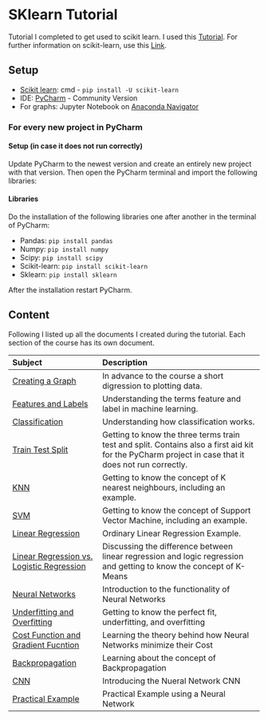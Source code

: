 # SKlearn Tutorial
 Tutorial I completed to get used to scikit learn. I used this [Tutorial](https://www.youtube.com/watch?v=pqNCD_5r0IU). For further information on scikit-learn, use this [Link](https://scikit-learn.org/stable/).
 
 ## Setup
- [Scikit learn](https://scikit-learn.org/stable/install.html): cmd - `pip install -U scikit-learn`
- IDE: [PyCharm](https://www.jetbrains.com/de-de/pycharm/download/#section=windows) - Community Version
- For graphs: Jupyter Notebook on [Anaconda Navigator](https://docs.anaconda.com/anaconda/navigator/install/)

### For every new project in PyCharm
#### Setup (in case it does not run correctly)
Update PyCharm to the newest version and create an entirely new project with that version. Then open the PyCharm terminal and import the following libraries:

#### Libraries
Do the installation of the following libraries one after another in the terminal of PyCharm:
- Pandas: `pip install pandas`
- Numpy: `pip install numpy`
- Scipy: `pip install scipy`
- Scikit-learn: `pip install scikit-learn`
- Sklearn: `pip install sklearn`

After the installation restart PyCharm.

## Content
Following I listed up all the documents I created during the tutorial. Each section of the course has its own document.

| Subject | Description |
| :------ | :------ |
| [Creating a Graph](Docs/Graph.md) | In advance to the course a short digression to plotting data. |
| [Features and Labels](Docs/FeaturesLabels.md) | Understanding the terms feature and label in machine learning. |
| [Classification](Docs/Classification.md) | Understanding how classification works. |
| [Train Test Split](Docs/TrainTestSplit.md) | Getting to know the three terms train test and split. Contains also a first aid kit for the PyCharm project in case that it does not run correctly. |
| [KNN](Docs/KNN.md) | Getting to know the concept of K nearest neighbours, including an example. |
| [SVM](Docs/SVM.md) | Getting to know the concept of Support Vector Machine, including an example. |
| [Linear Regression](Docs/Linear_regression.md) | Ordinary Linear Regression Example. |
| [Linear Regression vs. Logistic Regression](Docs/lin_vs_log.md) | Discussing the difference between linear regression and logic regression and getting to know the concept of K-Means |
| [Neural Networks](Docs/Neural_Networks.md) | Introduction to the functionality of Neural Networks |
| [Underfitting and Overfitting](https://github.com/dastal/Tutorials/blob/main/SKlearn_Tutorial/Docs/Underfitting_and_Overfitting.md) | Getting to know the perfect fit, underfitting, and overfitting |
| [Cost Function and Gradient Fucntion](https://github.com/dastal/Tutorials/blob/main/SKlearn_Tutorial/Docs/Cost_Function_ans_Gradient_Descent.md) | Learning the theory behind how Neural Networks minimize their Cost |
| [Backpropagation](https://github.com/dastal/Tutorials/blob/main/SKlearn_Tutorial/Docs/Backpropagation.md) | Learning about the concept of Backpropagation |
| [CNN](https://github.com/dastal/Tutorials/blob/main/SKlearn_Tutorial/Docs/CNN.md) | Introducing the Nueral Network CNN |
| [Practical Example](https://github.com/dastal/Tutorials/blob/main/SKlearn_Tutorial/Docs/Hand_Digit_Recognizer.md) | Practical Example using a Neural Network |

